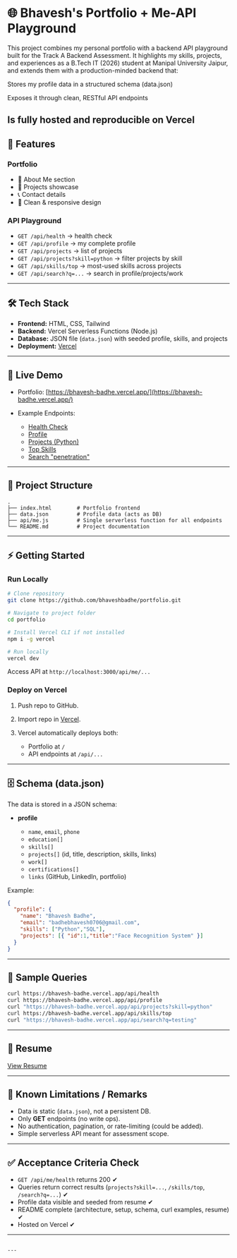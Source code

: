 
# 🌐 Bhavesh's Portfolio + Me-API Playground

This project combines my personal portfolio with a backend API playground built for the Track A Backend Assessment.
It highlights my skills, projects, and experiences as a B.Tech IT (2026) student at Manipal University Jaipur, and extends them with a production-minded backend that:

Stores my profile data in a structured schema (data.json)

Exposes it through clean, RESTful API endpoints

Is fully hosted and reproducible on Vercel
---

## 📌 Features

### Portfolio

* 💼 About Me section
* 📂 Projects showcase
* 📞 Contact details
* 🎨 Clean & responsive design

### API Playground

* `GET /api/health` → health check
* `GET /api/profile` → my complete profile
* `GET /api/projects` → list of projects
* `GET /api/projects?skill=python` → filter projects by skill
* `GET /api/skills/top` → most-used skills across projects
* `GET /api/search?q=...` → search in profile/projects/work

---

## 🛠️ Tech Stack

* **Frontend:** HTML, CSS, Tailwind
* **Backend:** Vercel Serverless Functions (Node.js)
* **Database:** JSON file (`data.json`) with seeded profile, skills, and projects
* **Deployment:** [Vercel](https://vercel.com/)

---

## 🚀 Live Demo

* Portfolio: [https://bhavesh-badhe.vercel.app/](https://bhavesh-badhe.vercel.app/)
* Example Endpoints:

  * [Health Check](https://bhavesh-badhe.vercel.app/api/health)
  * [Profile](https://bhavesh-badhe.vercel.app/api/profile)
  * [Projects (Python)](https://bhavesh-badhe.vercel.app/api/projects?skill=python)
  * [Top Skills](https://bhavesh-badhe.vercel.app/api/skills/top)
  * [Search "penetration"](https://bhavesh-badhe.vercel.app/api/search?q=penetration)

---

## 📂 Project Structure

```
.
├── index.html        # Portfolio frontend
├── data.json         # Profile data (acts as DB)
├── api/me.js         # Single serverless function for all endpoints
└── README.md         # Project documentation
```

---

## ⚡ Getting Started

### Run Locally

```bash
# Clone repository
git clone https://github.com/bhaveshbadhe/portfolio.git

# Navigate to project folder
cd portfolio

# Install Vercel CLI if not installed
npm i -g vercel

# Run locally
vercel dev
```

Access API at `http://localhost:3000/api/me/...`

### Deploy on Vercel

1. Push repo to GitHub.
2. Import repo in [Vercel](https://vercel.com).
3. Vercel automatically deploys both:

   * Portfolio at `/`
   * API endpoints at `/api/...`

---

## 🗄️ Schema (data.json)

The data is stored in a JSON schema:

* **profile**

  * `name`, `email`, `phone`
  * `education[]`
  * `skills[]`
  * `projects[]` (id, title, description, skills, links)
  * `work[]`
  * `certifications[]`
  * `links` (GitHub, LinkedIn, portfolio)

Example:

```json
{
  "profile": {
    "name": "Bhavesh Badhe",
    "email": "badhebhavesh0706@gmail.com",
    "skills": ["Python","SQL"],
    "projects": [{ "id":1,"title":"Face Recognition System" }]
  }
}
```

---

## 🧪 Sample Queries

```bash
curl https://bhavesh-badhe.vercel.app/api/health
curl https://bhavesh-badhe.vercel.app/api/profile
curl "https://bhavesh-badhe.vercel.app/api/projects?skill=python"
curl https://bhavesh-badhe.vercel.app/api/skills/top
curl "https://bhavesh-badhe.vercel.app/api/search?q=testing"
```

---

## 📄 Resume

[View Resume](https://drive.google.com/file/d/1C2QCXDRncuN3_gQ1IHhy-3NbbBTbP17k/view?usp=sharing)

---

## 📝 Known Limitations / Remarks

* Data is static (`data.json`), not a persistent DB.
* Only **GET** endpoints (no write ops).
* No authentication, pagination, or rate-limiting (could be added).
* Simple serverless API meant for assessment scope.

---

## ✅ Acceptance Criteria Check

* `GET /api/me/health` returns 200 ✔
* Queries return correct results (`projects?skill=...`, `/skills/top`, `/search?q=...`) ✔
* Profile data visible and seeded from resume ✔
* README complete (architecture, setup, schema, curl examples, resume) ✔
* Hosted on Vercel ✔

---

```

---



